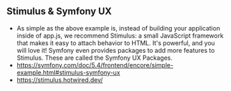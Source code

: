 ## Stimulus & Symfony UX
- As simple as the above example is, instead of building your application inside of app.js, we recommend Stimulus: a small JavaScript framework that makes it easy to attach behavior to HTML. It's powerful, and you will love it! Symfony even provides packages to add more features to Stimulus. These are called the Symfony UX Packages.
- https://symfony.com/doc/5.4/frontend/encore/simple-example.html#stimulus-symfony-ux
- https://stimulus.hotwired.dev/